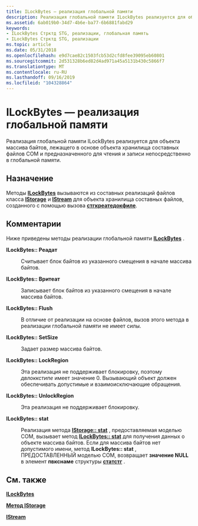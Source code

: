 ```yaml
---
title: ILockBytes — реализация глобальной памяти
description: Реализация глобальной памяти ILockBytes реализуется для объекта массива байтов, лежащего в основе объекта хранилища составных файлов COM и предназначенного для чтения и записи непосредственно в глобальной памяти.
ms.assetid: 6ab019b0-34d7-4b6e-ba77-6b6881fabd29
keywords:
- ILockBytes Стрктд STG, реализации, глобальная память
- ILockBytes Стрктд STG, реализации
ms.topic: article
ms.date: 05/31/2018
ms.openlocfilehash: e9d7cae82c1503fcb53d2cfd8fee39095eb60801
ms.sourcegitcommit: 2d531328b6ed82d4ad971a45a5131b430c5866f7
ms.translationtype: MT
ms.contentlocale: ru-RU
ms.lasthandoff: 09/16/2019
ms.locfileid: "104328864"
---
```

# <a name="ilockbytes---global-memory-implementation"></a>ILockBytes — реализация глобальной памяти

Реализация глобальной памяти ILockBytes реализуется для объекта массива байтов, лежащего в основе объекта хранилища составных файлов COM и предназначенного для чтения и записи непосредственно в глобальной памяти.

## <a name="when-to-use"></a>Назначение

Методы [**ILockBytes**](/windows/desktop/api/Objidl/nn-objidl-ilockbytes) вызываются из составных реализаций файлов класса [**IStorage**](/windows/desktop/api/Objidl/nn-objidl-istorage) и [**IStream**](/windows/desktop/api/Objidl/nn-objidl-istream) для объекта хранилища составных файлов, созданного с помощью вызова [**стгкреатедокфиле**](/windows/desktop/api/coml2api/nf-coml2api-stgcreatedocfile).

## <a name="remarks"></a>Комментарии

Ниже приведены методы реализации глобальной памяти [**ILockBytes**](/windows/desktop/api/Objidl/nn-objidl-ilockbytes) .

<dl> <dt>

<span id="ILockBytes__ReadAt"></span><span id="ilockbytes__readat"></span><span id="ILOCKBYTES__READAT"></span>**ILockBytes:: Реадат**
</dt> <dd>

Считывает блок байтов из указанного смещения в начале массива байтов.

</dd> <dt>

<span id="ILockBytes__WriteAt"></span><span id="ilockbytes__writeat"></span><span id="ILOCKBYTES__WRITEAT"></span>**ILockBytes:: Вритеат**
</dt> <dd>

Записывает блок байтов из указанного смещения в начале массива байтов.

</dd> <dt>

<span id="ILockBytes__Flush"></span><span id="ilockbytes__flush"></span><span id="ILOCKBYTES__FLUSH"></span>**ILockBytes:: Flush**
</dt> <dd>

В отличие от реализации на основе файлов, вызов этого метода в реализации глобальной памяти не имеет силы.

</dd> <dt>

<span id="ILockBytes__SetSize"></span><span id="ilockbytes__setsize"></span><span id="ILOCKBYTES__SETSIZE"></span>**ILockBytes:: SetSize**
</dt> <dd>

Задает размер массива байтов.

</dd> <dt>

<span id="ILockBytes__LockRegion"></span><span id="ilockbytes__lockregion"></span><span id="ILOCKBYTES__LOCKREGION"></span>**ILockBytes:: LockRegion**
</dt> <dd>

Эта реализация не поддерживает блокировку, поэтому *двлоккстипе* имеет значение 0. Вызывающий объект должен обеспечивать допустимые и взаимоисключающие обращения.

</dd> <dt>

<span id="ILockBytes__UnlockRegion"></span><span id="ilockbytes__unlockregion"></span><span id="ILOCKBYTES__UNLOCKREGION"></span>**ILockBytes:: UnlockRegion**
</dt> <dd>

Эта реализация не поддерживает блокировку.

</dd> <dt>

<span id="ILockBytes__Stat"></span><span id="ilockbytes__stat"></span><span id="ILOCKBYTES__STAT"></span>**ILockBytes:: stat**
</dt> <dd>

Реализация метода [**IStorage:: stat**](/windows/desktop/api/Objidl/nf-objidl-istorage-stat) , предоставляемая моделью COM, вызывает метод [**ILockBytes:: stat**](/windows/desktop/api/Objidl/nf-objidl-ilockbytes-stat) для получения данных о объекте массива байтов. Если для массива байтов нет допустимого имени, метод **ILockBytes:: stat** , ПРЕДОСТАВЛЕННЫЙ моделью COM, возвращает **значение NULL** в элемент **пвкснаме** структуры [**статстг**](/windows/win32/api/objidl/ns-objidl-statstg) .

</dd> </dl>

## <a name="related-topics"></a>См. также

<dl> <dt>

[**ILockBytes**](/windows/desktop/api/Objidl/nn-objidl-ilockbytes)
</dt> <dt>

[**Метод IStorage**](/windows/desktop/api/Objidl/nn-objidl-istorage)
</dt> <dt>

[**IStream**](/windows/desktop/api/Objidl/nn-objidl-istream)
</dt> </dl>

 

 




